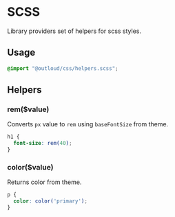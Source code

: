 # SCSS

Library providers set of helpers for scss styles.

## Usage

```scss
@import "@outloud/css/helpers.scss";
```

## Helpers

### rem($value)
Converts `px` value to `rem` using `baseFontSize` from theme.

```scss
h1 {
  font-size: rem(40);
}
```

### color($value)
Returns color from theme.

```scss
p {
  color: color('primary');
}
```
